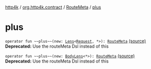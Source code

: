 [http4k](../../index.md) / [org.http4k.contract](../index.md) / [RouteMeta](index.md) / [plus](./plus.md)

# plus

`operator fun ~~plus~~(new: `[`Lens`](../../org.http4k.lens/-lens/index.md)`<`[`Request`](../../org.http4k.core/-request/index.md)`, *>): `[`RouteMeta`](index.md) [(source)](https://github.com/http4k/http4k/blob/master/http4k-contract/src/main/kotlin/org/http4k/contract/routeMeta.kt#L88)
**Deprecated:** Use the routeMeta Dsl instead of this


`operator fun ~~plus~~(new: `[`BodyLens`](../../org.http4k.lens/-body-lens/index.md)`<*>): `[`RouteMeta`](index.md) [(source)](https://github.com/http4k/http4k/blob/master/http4k-contract/src/main/kotlin/org/http4k/contract/routeMeta.kt#L91)
**Deprecated:** Use the routeMeta Dsl instead of this

